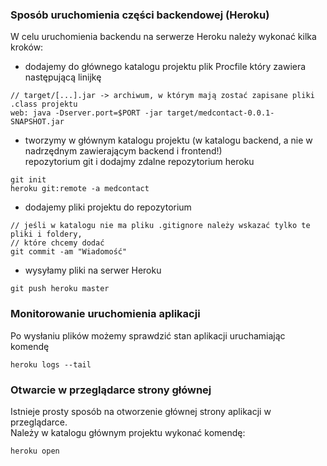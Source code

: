 ### Sposób uruchomienia części backendowej (Heroku)
W celu uruchomienia backendu na serwerze Heroku należy wykonać kilka kroków:
* dodajemy do głównego katalogu projektu plik Procfile który zawiera następującą linijkę
  
```
// target/[...].jar -> archiwum, w którym mają zostać zapisane pliki .class projektu
web: java -Dserver.port=$PORT -jar target/medcontact-0.0.1-SNAPSHOT.jar
```

* tworzymy w głównym katalogu projektu (w katalogu backend, a nie w nadrzędnym zawierającym backend i frontend!)  
repozytorium git i dodajmy zdalne repozytorium heroku
   
```
git init
heroku git:remote -a medcontact
```

* dodajemy pliki projektu do repozytorium
  
```
// jeśli w katalogu nie ma pliku .gitignore należy wskazać tylko te pliki i foldery,
// które chcemy dodać
git commit -am "Wiadomość"

```
* wysyłamy pliki na serwer Heroku
  
```
git push heroku master
```

### Monitorowanie uruchomienia aplikacji
Po wysłaniu plików możemy sprawdzić stan aplikacji uruchamiając komendę
  
```
heroku logs --tail
```

### Otwarcie w przeglądarce strony głównej
Istnieje prosty sposób na otworzenie głównej strony aplikacji w przeglądarce.   
Należy w katalogu głównym projektu wykonać komendę:
  
```
heroku open
```